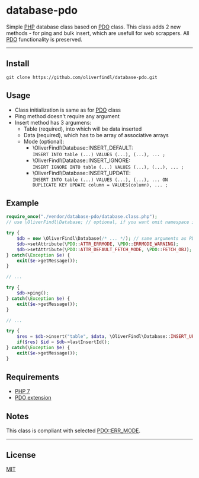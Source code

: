 # database-pdo

Simple [PHP](https://secure.php.net/) database class based on [PDO](https://secure.php.net/manual/en/book.pdo.php) class. This class adds 2 new methods - for ping and bulk insert, which are usefull for web scrappers. All [PDO](https://secure.php.net/manual/en/book.pdo.php) functionality is preserved.

---

## Install

`git clone https://github.com/oliverfindl/database-pdo.git`

## Usage

* Class initialization is same as for [PDO](https://secure.php.net/manual/en/class.pdo.php) class
* Ping method doesn't require any argument
* Insert method has 3 argumens:
	* Table (required), into which will be data inserted
	* Data (required), which has to be array of associative arrays
	* Mode (optional):
		* \OliverFindl\Database::INSERT_DEFAULT:  
		`INSERT INTO table (...) VALUES (...), (...), ... ;`
		* \OliverFindl\Database::INSERT_IGNORE:  
		`INSERT IGNORE INTO table (...) VALUES (...), (...), ... ;`
		* \OliverFindl\Database::INSERT_UPDATE:  
		`INSERT INTO table (...) VALUES (...), (...), ... ON DUPLICATE KEY UPDATE column = VALUES(column), ... ;`

## Example

```php
require_once("./vendor/database-pdo/database.class.php");
// use \OliverFindl\Database; // optional, if you want omit namespace in code

try {
	$db = new \OliverFindl\Database(/* ... */); // same arguments as PDO
	$db->setAttribute(\PDO::ATTR_ERRMODE, \PDO::ERRMODE_WARNING);
	$db->setAttribute(\PDO::ATTR_DEFAULT_FETCH_MODE, \PDO::FETCH_OBJ);
} catch(\Exception $e) {
	exit($e->getMessage());
}

// ...

try {
	$db->ping();
} catch(\Exception $e) {
	exit($e->getMessage());
}

// ...

try {
	$res = $db->insert("table", $data, \OliverFindl\Database::INSERT_UPDATE);
	if($res) $id = $db->lastInsertId();
} catch(\Exception $e) {
	exit($e->getMessage());
}
```

## Requirements

* [PHP 7](https://secure.php.net/manual/en/install.php)
* [PDO extension](https://secure.php.net/manual/en/pdo.setup.php)

## Notes

This class is compliant with selected [PDO::ERR_MODE](http://php.net/manual/en/pdo.setattribute.php).

---

## License

[MIT](http://opensource.org/licenses/MIT)
